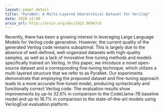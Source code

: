 ```yaml
---
layout: paper_detail
title: "PyraNet: A Multi-Layered Hierarchical Dataset for Verilog"
date: 2024-12-09
arxiv_url: http://arxiv.org/abs/2412.06947v3
---
```


Recently, there has been a growing interest in leveraging Large Language Models for Verilog code generation. However, the current quality of the generated Verilog code remains suboptimal. This is largely due to the absence of well-defined, well-organized datasets with high-quality samples, as well as a lack of innovative fine-tuning methods and models specifically trained on Verilog. In this paper, we introduce a novel open-source dataset and a corresponding fine-tuning technique, which utilizes a multi-layered structure that we refer to as PyraNet. Our experiments demonstrate that employing the proposed dataset and fine-tuning approach leads to a more accurate fine-tuned model, producing syntactically and functionally correct Verilog code. The evaluation results show improvements by up-to $32.6\%$ in comparison to the CodeLlama-7B baseline model and up-to $16.7\%$ in comparison to the state-of-the-art models using VerilogEval evaluation platform.

